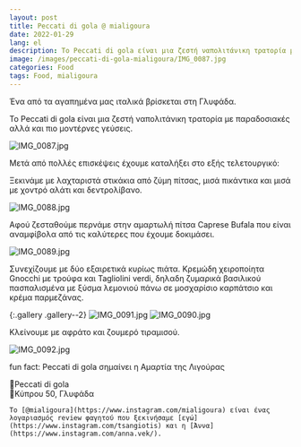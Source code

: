 ```yaml
---
layout: post
title: Peccati di gola @ mialigoura
date: 2022-01-29
lang: el
description: Το Peccati di gola είναι μια ζεστή ναπολιτάνικη τρατορία με παραδοσιακές αλλά και πιο μοντέρνες γεύσεις.
image: /images/peccati-di-gola-mialigoura/IMG_0087.jpg
categories: Food
tags: Food, mialigoura
---
```


Ένα από τα αγαπημένα μας ιταλικά βρίσκεται στη Γλυφάδα.

Το Peccati di gola είναι μια ζεστή ναπολιτάνικη τρατορία με παραδοσιακές αλλά και πιο μοντέρνες γεύσεις.

![IMG_0087.jpg](https://imagedelivery.net/9y59yvFNbWTltjX6sh684Q/a5759a9a-ce9c-4a71-1636-8e4a42528c00/optimized)

Μετά από πολλές επισκέψεις έχουμε καταλήξει στο εξής τελετουργικό:

Ξεκινάμε με λαχταριστά στικάκια από ζύμη πίτσας, μισά πικάντικα και μισά με χοντρό αλάτι και δεντρολίβανο.

![IMG_0088.jpg](https://imagedelivery.net/9y59yvFNbWTltjX6sh684Q/45b8886f-bf17-42cb-cc9a-919e17538c00/optimized)

Αφού ζεσταθούμε περνάμε στην αμαρτωλή πίτσα Caprese Bufala που είναι αναμφίβολα από τις καλύτερες που έχουμε δοκιμάσει.

![IMG_0089.jpg](https://imagedelivery.net/9y59yvFNbWTltjX6sh684Q/2c6fe8b8-83e9-4998-5a39-dd93a2f26c00/optimized)

Συνεχίζουμε με δύο εξαιρετικά κυρίως πιάτα. Κρεμώδη χειροποίητα Gnocchi με τρούφα και Tagliolini verdi, δηλαδη ζυμαρικά βασιλικού πασπαλισμένα με ξύσμα λεμονιού πάνω σε μοσχαρίσιο καρπάτσιο και κρέμα παρμεζάνας.

{:.gallery .gallery--2}
![IMG_0091.jpg](https://imagedelivery.net/9y59yvFNbWTltjX6sh684Q/c33554f9-9257-43d3-9ed8-bec94d905900/optimized)
![IMG_0090.jpg](https://imagedelivery.net/9y59yvFNbWTltjX6sh684Q/5f44e9da-212e-4e14-5ec7-44c1f3970700/optimized)

Κλείνουμε με αφράτο και ζουμερό τιραμισού.

![IMG_0092.jpg](https://imagedelivery.net/9y59yvFNbWTltjX6sh684Q/00102105-bcd7-40ec-f299-af74e57aab00/optimized)

fun fact: Peccati di gola σημαίνει η Αμαρτία της Λιγούρας

🍕Peccati di gola  
📍Κύπρου 50, Γλυφάδα

```
Το [@mialigoura](https://www.instagram.com/mialigoura) είναι ένας λογαριασμός review φαγητού που ξεκινήσαμε [εγώ](https://www.instagram.com/tsangiotis) και η [Άννα](https://www.instagram.com/anna.vek/).
```
